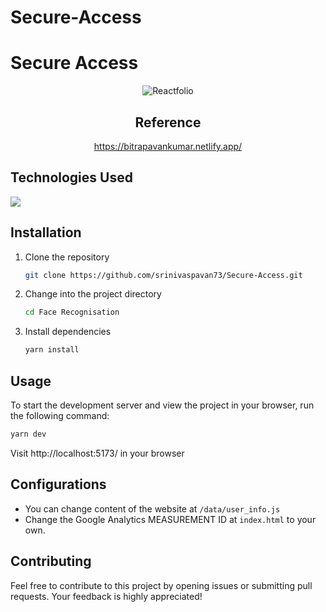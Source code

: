# Secure-Access

# Secure Access

<center>
    <img src="/public/cover.png" alt="Reactfolio" />
</center>

<center>

## Reference

https://bitrapavankumar.netlify.app/

</center>

## Technologies Used
<img  src="https://skillicons.dev/icons?i=flask,react,opencv,git&perline=7"/>

## Installation
1. Clone the repository
    ```bash 
    git clone https://github.com/srinivaspavan73/Secure-Access.git
    ```
2. Change into the project directory
    ```bash
    cd Face Recognisation
    ```
3. Install dependencies
    ```bash
    yarn install 
    ```

## Usage
To start the development server and view the project in your browser, run the following command:
```bash
yarn dev
```
Visit http://localhost:5173/ in your browser

## Configurations
- You can change content of the website at `/data/user_info.js`
- Change the Google Analytics MEASUREMENT ID at `index.html` to your own.

## Contributing
Feel free to contribute to this project by opening issues or submitting pull requests. Your feedback is highly appreciated!

